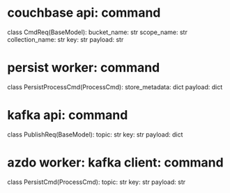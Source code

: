 # couchbase api: command
class CmdReq(BaseModel):
    bucket_name: str
    scope_name: str
    collection_name: str
    key: str
    payload: str

# persist worker: command
class PersistProcessCmd(ProcessCmd):
    store_metadata: dict
    payload: dict

# kafka api: command
class PublishReq(BaseModel):
    topic: str
    key: str
    payload: dict

# azdo worker: kafka client: command
class PersistCmd(ProcessCmd):
    topic: str
    key: str
    payload: str
